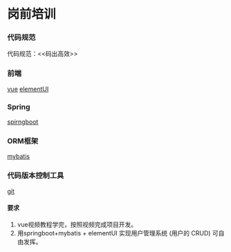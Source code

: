 # 岗前培训

  ### 代码规范
   代码规范：<<码出高效>>
  ### 前端
   [vue](https://cn.vuejs.org/)
   [elementUI](https://element.eleme.cn/#/zh-CN/guide/design)
  ### Spring  
   [spirngboot](https://spring.io/projects/spring-boot)
  ### ORM框架
   [mybatis](http://www.mybatis.org/mybatis-3/zh/index.html)   
  ### 代码版本控制工具
   [git](https://www.liaoxuefeng.com/wiki/896043488029600)
     
 #### 要求    
 1. vue视频教程学完，按照视频完成项目开发。
 2. 用springboot+mybatis + elementUI 实现用户管理系统 (用户的 CRUD) 可自由发挥。
    
  
